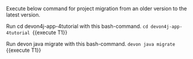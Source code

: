 Execute below command for project migration from  an older version to the latest version.





Run cd devon4j-app-4tutorial with this bash-command.
`cd devon4j-app-4tutorial `{{execute T1}} 








Run devon java migrate with this bash-command.
`devon java migrate `{{execute T1}} 



